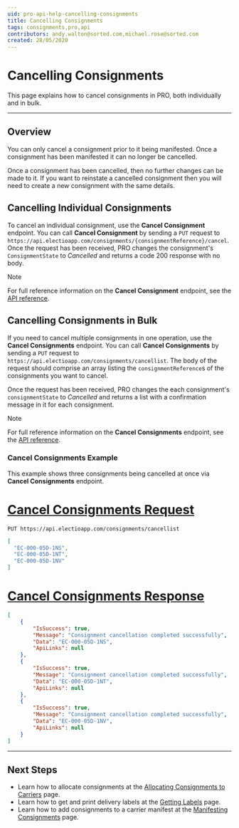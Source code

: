 ```yaml
---
uid: pro-api-help-cancelling-consignments
title: Cancelling Consignments
tags: consignments,pro,api
contributors: andy.walton@sorted.com,michael.rose@sorted.com
created: 28/05/2020
---
```

# Cancelling Consignments

This page explains how to cancel consignments in PRO, both individually and in bulk.

---

## Overview

You can only cancel a consignment prior to it being manifested. Once a consignment has been manifested it can no longer be cancelled. 

Once a consignment has been cancelled, then no further changes can be made to it. If you want to reinstate a cancelled consignment then you will need to create a new consignment with the same details.

## Cancelling Individual Consignments

To cancel an individual consignment, use the **Cancel Consignment** endpoint. You can call **Cancel Consignment** by sending a `PUT` request to `https://api.electioapp.com/consignments/{consignmentReference}/cancel`. Once the request has been received, PRO changes the consignment's `ConsignmentState` to _Cancelled_ and returns a code 200 response with no body.

> [!NOTE]
>
> For full reference information on the **Cancel Consignment** endpoint, see the <a href="https://docs.electioapp.com/#/api/CancelConsignment">API reference</a>.

## Cancelling Consignments in Bulk

If you need to cancel multiple consignments in one operation, use the **Cancel Consignments** endpoint. You can call **Cancel Consignments** by sending a `PUT` request to `https://api.electioapp.com/consignments/cancellist`. The body of the request should comprise an array listing the `consignmentReference`s of the consignments you want to cancel.

Once the request has been received, PRO changes the each consignment's `consignmentState` to _Cancelled_ and returns a list with a confirmation message in it for each consignment.

> [!NOTE]
>
> For full reference information on the **Cancel Consignments** endpoint, see the <a href="https://docs.electioapp.com/#/api/CancelConsignments">API reference</a>.

### Cancel Consignments Example

This example shows three consignments being cancelled at once via **Cancel Consignments** endpoint.

# [Cancel Consignments Request](#tab/update-consignments-request)

`PUT https://api.electioapp.com/consignments/cancellist`

```json
[
  "EC-000-05D-1NS",
  "EC-000-05D-1NT",
  "EC-000-05D-1NV"
]
```

# [Cancel Consignments Response](#tab/update-consignments-response)

```json
[
    {
        "IsSuccess": true,
        "Message": "Consignment cancellation completed successfully",
        "Data": "EC-000-05D-1NS",
        "ApiLinks": null
    },
    {
        "IsSuccess": true,
        "Message": "Consignment cancellation completed successfully",
        "Data": "EC-000-05D-1NT",
        "ApiLinks": null
    },
    {
        "IsSuccess": true,
        "Message": "Consignment cancellation completed successfully",
        "Data": "EC-000-05D-1NV",
        "ApiLinks": null
    }
]
```
---

## Next Steps

* Learn how to allocate consignments at the [Allocating Consignments to Carriers](/pro/api/help/allocating_consignments.html) page.
* Learn how to get and print delivery labels at the [Getting Labels](/pro/api/help/getting_labels.html) page.
* Learn how to add consignments to a carrier manifest at the [Manifesting Consignments](/pro/api/help/manifesting_consignments.html) page.

<script src="../../scripts/requesttabs.js"></script>
<script src="../../scripts/responsetabs.js"></script>
<script src="../../scripts/copy.js"></script>